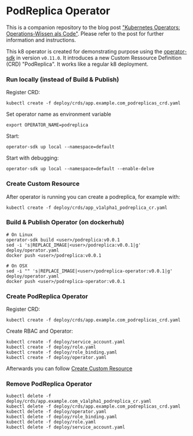 # PodReplica Operator
This is a companion repository to the blog post ["Kubernetes Operators: Operations-Wissen als Code"](https://blog.codecentric.de/2019/10/dein-erster-kubernetes-operator/). Please refer to the post for further information and instructions.

This k8 operator is created for demonstrating purpose using the [operator-sdk](https://github.com/operator-framework/operator-sdk) in version `v0.11.0`. 
It introduces a new Custom Ressource Definition (CRD) "PodReplica". 
It works like a regular k8 deployment.



### Run locally (instead of Build & Publish)
Register CRD:

`kubectl create -f deploy/crds/app.example.com_podreplicas_crd.yaml`

Set operator name as environment variable

`export OPERATOR_NAME=podreplica`

Start:

`operator-sdk up local --namespace=default`

Start with debugging:

`operator-sdk up local --namespace=default --enable-delve`


### Create Custom Resource
After operator is running you can create a podreplica, for example with:

`kubectl create -f deploy/crds/app_v1alpha1_podreplica_cr.yaml`

### Build & Publish Operator (on dockerhub)
```
# On Linux
operator-sdk build <user>/podreplica:v0.0.1
sed -i 's|REPLACE_IMAGE|<user>/podreplica:v0.0.1|g' deploy/operator.yaml
docker push <user>/podreplica:v0.0.1

# On OSX
sed -i "" 's|REPLACE_IMAGE|<user>/podreplica-operator:v0.0.1|g' deploy/operator.yaml
docker push <user>/podreplica-operator:v0.0.1
```

### Create PodReplica Operator
Register CRD:

`kubectl create -f deploy/crds/app.example.com_podreplicas_crd.yaml`

Create RBAC and Operator:
```
kubectl create -f deploy/service_account.yaml
kubectl create -f deploy/role.yaml
kubectl create -f deploy/role_binding.yaml
kubectl create -f deploy/operator.yaml
```

Afterwards you can follow [Create Custom Resource](#create-custom-resource)


### Remove PodReplica Operator

```
kubectl delete -f deploy/crds/app.example.com_v1alpha1_podreplica_cr.yaml
kubectl delete -f deploy/crds/app.example.com_podreplicas_crd.yaml
kubectl delete -f deploy/operator.yaml
kubectl delete -f deploy/role_binding.yaml
kubectl delete -f deploy/role.yaml
kubectl delete -f deploy/service_account.yaml
```
